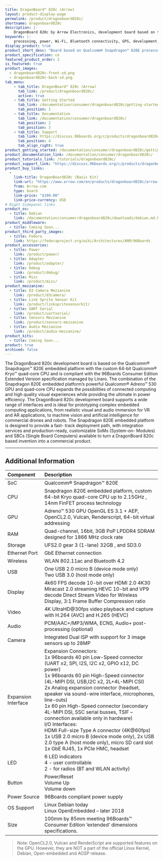 ```yaml
---
title: DragonBoard™ 820c (Arrow)
layout: product-display-page
permalink: /product/dragonboard820c/
shortname: dragonboard820c
description: |-
    DragonBoard 820c by Arrow Electronics, development board based on the top-tier Qualcomm® Snapdragon™ 820E processor. Low-Cost Product Development Platform
keywords: |-
    processing, power, Wi-Fi, Bluetooth connectivity, GPS, development, board, mid-tier, Qualcomm, Snapdragon 410, processor, low cost, Product, Development, Platform
display_product: true
product_short_desc: "Board based on Qualcomm® Snapdragon™ 820E processor and it's the size of a credit card."
product_specification: ce
featured_product_order: 2
is_featured: true
product_images:
  - dragonboard820c-front-sd.png
  - dragonboard820c-back-sd.png
tab_menu:
    - tab_title: DragonBoard™ 820c (Arrow)
      tab_link: /product/dragonboard820c/
      active: true
    - tab_title: Getting Started
      tab_link: /documentation/consumer/dragonboard820c/getting-started/
      tab_position: 1
    - tab_title: Documentation
      tab_link: /documentation/consumer/dragonboard820c/
      tab_position: 2
      tab_position: 3
    - tab_title: Support
      tab_link: https://discuss.96boards.org/c/products/dragonboard820c/
      tab_position: 4
      tab_align_right: true
product_getting_started: /documentation/consumer/dragonboard820c/getting-started/
product_documentation_link: /documentation/consumer/dragonboard820c/
product_tutorials_link: /tutorials/dragonboard820c/
product_support_link: "https://discuss.96boards.org/c/products/dragonboard820c/"
product_buy_links:
  -
    link-title: DragonBoard820c (Basic Kit)
    link-url: "https://www.arrow.com/en/products/dragonboard820c/arrow-development-tools"
    from: Arrow.com
    type: board
    link-price: "$199.00"
    link-price-currency: USD
# Right Sidepanel links
product_os:
  - title: Debian
    link: /documentation/consumer/dragonboard820c/downloads/debian.md.html
product_middleware:
  - title: Coming Soon...
product_third_party_images:
  - title: Fedora
    link: https://fedoraproject.org/wiki/Architectures/ARM/96Boards
product_accessories:
  - title: Power
    link: /product/power/
  - title: Adapter
    link: /product/adapter/
  - title: Debug
    link: /product/debug/
  - title: Misc
    link: /product/misc/
product_mezzanine:
  - title: D3 Camera Mezzanine
    link: /product/d3camera/
  - title: Link Sprite Sensor Kit
    link: /product/linkspritesensorkit/
  - title: UART Serial
    link: /product/uartserial/
  - title: Sensors Mezzanine
    link: /product/sensors-mezzanine
  - title: Audio Mezzanine
    link: /product/audio-mezzanine/
product_kits:
  - title: Coming Soon...
product: true
archived: false
---
```

The DragonBoard 820c development board is based on the Qualcomm® Snapdragon™ 820E embedded
platform with the custom 64-bit Qualcomm® Kryo™ quad-core CPU and is compliant with the 96Boards
Consumer Edition Extended Version specification managed by Linaro. The combination of the
Snapdragon 820E embedded platform’s powerful Qualcomm® Adreno™ 530 GPU and quad-core CPU
expands the possibilities of connected computing and high quality visual experiences while providing the
ultimate in power efficiency. The DragonBoard 820c development board supports a wide range of
interfaces and is ideal for prototyping complex embedded computing applications, from realistic visual
and audio immersion for VR and AR applications, to machine vision and artificial intelligence for
commercial drones and robots. The Snapdragon 820E embedded platform is designed to provide a fast-
track deployment path, with integration services and production-ready, customizable SoMs (System-on-
Modules) and SBCs (Single Board Computers) available to turn a DragonBoard 820c based invention into
a commercial product.

***

## Additional Information

|   Component          |   Description                                                                  |
|:---------------------|:-------------------------------------------------------------------------------|
|  SoC                 | Qualcomm® Snapdragon™ 820E                                                     |
|  CPU                 | Snapdragon 820E embedded platform, custom 64-bit Kryo quad-core CPU up to 2.15GHz , 14nm FinFET process technology                                                  |
|  GPU                 | Adreno™ 530 GPU OpenGL ES 3.1 + AEP, OpenCL2.0, Vulcan, Renderscript, 64-bit virtual addressing                                                                                 |
|  RAM                 | Quad-channel, 16bit, 3GB PoP LPDDR4 SDRAM designed for 1866 MHz clock rate                                              |
|  Storage             | UFS2.0 gear 3 (1-lane) 32GB , and SD3.0                                              |
|  Ethernet Port       | GbE Ethernet connection                                                        |
|  Wireless            | WLAN 802.11ac and Bluetooth 4.2                                                |
|  USB                 | One USB 2.0 micro B (device mode only)<br>Two USB 3.0 (host mode only)                                                                 |
|  Display             | 4k60 FPS decode 10-bit over HDMI 2.0 4K30<br>Miracast 2.0 streaming HEVC 10-bit and VP9<br>decode Direct Stream Video for Wireless<br>Display, 3:1 Frame Buffer Compression ratio       |
|  Video               | 4K UltraHD@30fps video playback and capture with H.264 (AVC) and H.265 (HEVC)  |
|  Audio               | PCM/AAC+/MP3/WMA, ECNS, Audio+ post-processing (optional)                      |
|  Camera              | Integrated Dual ISP with support for 3 image sensors up to 28MP                |
|  Expansion Interface | Expansion Connectors:<br>1x 96boards 40 pin Low-Speed connector (UART x2, SPI, I2S, I2C x2, GPIO x12, DC power)<br>1x 96boards 60 pin High-Speed connector (4L-MIPI DSI, USB,I2C x2, 2L+4L-MIPI CSI)<br>2x Analog expansion connector (headset, speaker via sound-wire interface, microphones, line-outs)<br>1x 60 pin High-Speed connector (secondary 4L-MIPI DSI, SSC serial busses, TSIF – connection available only in hardware)<br>I/O Interfaces:<br>HDMI Full-size Type A connector (4K@60fps)<br>1x USB 2.0 micro B (device mode only), 2x USB 2.0 type A (host mode only), micro SD card slot<br>1x GbE RJ45, 1x PCIe HMC, headset                                                |
|  LED                 | 6 LED indicators<br>4 - user controllable<br>2 - for radios (BT and WLAN activity) |
|  Button              | Power/Reset<br>Volume Up<br>Volume down                                                                   |
|  Power Source        | 96Boards compliant power supply                  |
|  OS Support          | Linux Debian today<br>Linux OpenEmbedded – later 2018                          |
|  Size                | 100mm by 85mm meeting 96Boards™ Consumer Edition ’extended’ dimensions specifications.               |

>Note: OpenCL2.0, Vulcan and RenderScript are supported features on the GPU. However, they are NOT a part of the official Linux Kernel, Debian, Open-embedded and AOSP release.
